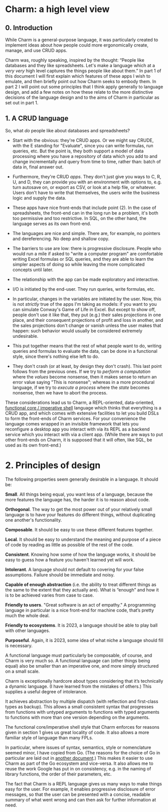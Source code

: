 # Charm: a high level view

## 0. Introduction
While Charm is a general-purpose language, it was particularly created to implement ideas about how people could more ergonomically create, manage, and use CRUD apps.

Charm was, roughly speaking, inspired by the thought: “People like databases and they like spreadsheets. Let's make a language which at a *very very* high level captures the things people like about them.” In part 1 of this document I will first explain which features of these apps I wish to emulate, and then briefly point out how Charm seeks to embody them. In part 2 I will point out some principles that I think apply generally to language design, and add a few notes on how these relate to the more distinctive decisions of the language design and to the aims of Charm in particular as set out in part 1.

## 1. A CRUD language

So, what *do* people like about databases and spreadsheets?

* Start with the obvious: they're CRUD apps. Or we might say CRUDE, with the E standing for "Evaluate", since you can write formulas, run queries, etc. But the point is, they both support a model of data processing where you have a repository of data which you add to and change incrementally and query from time to time, rather than: batch of data in, final answer out.

* Furthermore, they're CRUD *apps*. They don't just give you ways to C, R, U, and D, they can provide you with an environment with options to, e.g. turn autosave on, or export as CSV, or look at a help file, or whatever. Users don't have to write that themselves, the users write the business logic and supply the data.

* These apps have nice front-ends that include point (2). In the case of spreadsheets, the front-end can in the long run be a problem, it's both too permissive and too restrictive. In SQL, on the other hand, the language serves as its own front-end.

* The languages are nice and simple. There are, for example, no pointers and dereferencing. No deep and shallow copy.

* The barriers to use are low: there is progressive disclosure. People who would run a mile if asked to "write a computer program" are comfortable writing Excel formulas or SQL queries, and they are able to learn the simpler aspects of doing so while leaving the more complicated concepts until later.

* The relationship with the app can be made exploratory and interactive.

* I/O is initiated by the end-user. They run queries, write formulas, etc.

* In particular, changes in the variables are initiated by the user. Now, this is not *strictly* true of the apps I'm taking as models: if you want to you can simulate Conway's Game of Life in Excel. But except to show off, people don't use it like that, they put (e.g.) their sales projections in one place, and their consequent projections of profit and loss in another, and the sales projections don't change or vanish unless the user makes that happen: such behavior would usually be considered extremely undesirable.

* This put together means that the rest of what people want to do, writing queries and formulas to evaluate the data, can be done in a functional style, since there's nothing else left to do.

* They don't crash (or at least, by design they don't crash). This last point follows from the previous ones. If we try to *perform a computation* where the *values* become nonsense, then it makes sense to return an error value saying "This is nonsense"; whereas in a more procedural language, if we try to *execute a process* where the *state* becomes nonsense, then we have to abort the process.

These considerations lead us to Charm, a REPL-oriented, data-oriented, [functional core / imperative shell](https://github.com/tim-hardcastle/Charm/blob/main/docs/functional-core-imperative-shell.md) language which thinks that everything is a CRUD app, and which comes with extensive facilities to let you build DSLs to form the front-ends of Charm services. For your convenience the language comes wrapped in an invisible framework that lets you reconfigure a desktop app you interact with via its REPL as a backend service which you interact with via a client app. (While there are ways to put other front-ends on Charm, it is supposed that it will often, like SQL, be used as its own front-end.)

# 2. Principles of design

The following properties seem generally desirable in a language. It should be:

**Small**. All things being equal, you want less of a language, because the more features the language has, the harder it is to reason about code.

**Orthogonal**. The way to get the most power out of your relatively small language is to have your features do different things, without duplicating one another's functionality.

**Composable**. It should be easy to use these different features together.

**Local**. It should be easy to understand the meaning and purpose of a piece of code by reading as little as possible of the rest of the code. 

**Consistent**. Knowing how some of how the language works, it should be easy to guess how a feature you haven't learned yet will work. 

**Intolerant**. A language should not default to covering for your false assumptions. Failure should be immediate and noisy. 

**Capable of enough abstraction** (i.e. the ability to treat different things as the same to the extent that they actually are). What is “enough” and how it is to be achieved varies from case to case.

**Friendly to users**. "Great software is an act of empathy." A programming language in particular is a nice front-end for machine code, that’s pretty much the whole deal.

**Friendly to ecosystems**. It is 2023, a language should be able to play ball with other languages.

**Purposeful**. Again, it is 2023, some idea of what niche a language should fill is necessary.

A functional language must particularly be composable, of course, and Charm is very much so. A functional language can (other things being equal) also be smaller than an imperative one, and more simply structured on a small scale.

Charm is exceptionally hardcore about types considering that it’s technically a dynamic language. (I have learned from the mistakes of others.) This supplies a useful degree of intolerance.

It achieves abstraction by multiple dispatch (with reflection and first-class types as backup). This allows a small consistent syntax that progresses from functions with untyped arguments to functions with typed arguments to functions with more than one version depending on the arguments.

The functional core/imperative shell style that Charm enforces for reasons given in section 1 gives us great locality of code. It also allows a more familiar style of language than many FPLs.

In particular, where issues of syntax, semantics, style or nomenclature seemed minor, I have copied from Go. (The reasons for the choice of Go in particular are laid out in [another document](https://github.com/tim-hardcastle/Charm/blob/main/docs/the-whys-of-charm.md#why-go).) This makes it easier to use Charm as part of the Go ecosystem and vice-versa. It also allows me to reuse the work Google has put in on consistency, e.g. in the naming of library functions, the order of their parameters, etc. 

The fact that Charm is a REPL language gives us many ways to make things easy for the user. For example, it enables progressive disclosure of error messages, so that the user can be presented with a concise, readable summary of what went wrong and can then ask for further information at need.

